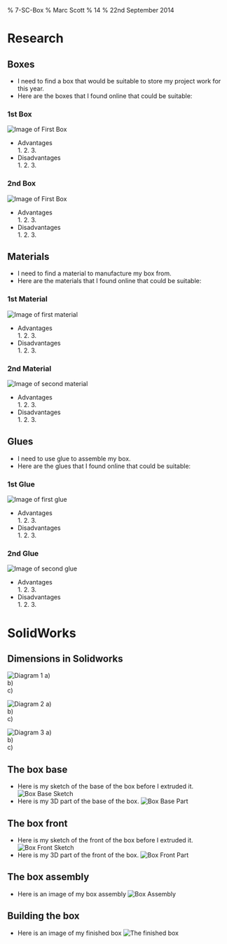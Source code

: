 % 7-SC-Box
% Marc Scott
% 14
% 22nd September 2014

# Research
## Boxes
* I need to find a box that would be suitable to store my project work for this year.
* Here are the boxes that I found online that could be suitable:
### 1st Box
![Image of First Box](http://)
* Advantages  
  1. 
  2. 
  3. 
* Disadvantages  
  1. 
  2. 
  3. 
### 2nd Box
![Image of First Box](http://)
* Advantages  
  1.
  2.
  3.
* Disadvantages  
  1.
  2.
  3.
## Materials
* I need to find a material to manufacture my box from.
* Here are the materials that I found online that could be suitable:
### 1st Material
![Image of first material](http://)
* Advantages  
  1. 
  2. 
  3. 
* Disadvantages  
  1. 
  2. 
  3.
### 2nd Material
![Image of second material](http://)
* Advantages  
  1. 
  2. 
  3. 
* Disadvantages  
  1. 
  2. 
  3.
## Glues
* I need to use glue to assemble my box.
* Here are the glues that I found online that could be suitable:
### 1st Glue
![Image of first glue](http://)
* Advantages  
  1. 
  2. 
  3. 
* Disadvantages  
  1. 
  2. 
  3.
### 2nd Glue
![Image of second glue](http://)
* Advantages  
  1. 
  2. 
  3. 
* Disadvantages  
  1. 
  2. 
  3.
# SolidWorks
## Dimensions in Solidworks
![Diagram 1](http://www.bournetoinvent.com/7-SC-Box/pages/img/dimensions_1.png)
a)  
b)  
c)  

![Diagram 2](http://www.bournetoinvent.com/7-SC-Box/pages/img/dimensions_2.png)
a)  
b)  
c)  

![Diagram 3](http://www.bournetoinvent.com/7-SC-Box/pages/img/dimensions_3.png)
a)  
b)  
c)  
## The box base
* Here is my sketch of the base of the box before I extruded it.
![Box Base Sketch]()
* Here is my 3D part of the base of the box.
![Box Base Part]()
## The box front
* Here is my sketch of the front of the box before I extruded it.
![Box Front Sketch]()
* Here is my 3D part of the front of the box.
![Box Front Part]()
## The box assembly
* Here is an image of my box assembly
![Box Assembly]()
## Building the box
* Here is an image of my finished box
![The finished box]()

